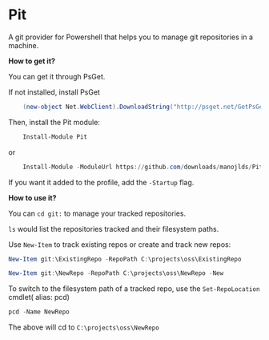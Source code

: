# Pit #

A git provider for Powershell that helps you to manage git repositories in a machine.

**How to get it?**

You can get it through PsGet.

If not installed, install PsGet

```powershell
    (new-object Net.WebClient).DownloadString("http://psget.net/GetPsGet.ps1") | iex
```

Then, install the Pit module:

```powershell
    Install-Module Pit
```
or

```powershell
    Install-Module -ModuleUrl https://github.com/downloads/manojlds/Pit/Pit.zip
```

If you want it added to the profile, add the `-Startup` flag.

**How to use it?**

You can `cd git:` to manage your tracked repositories.

`ls` would list the repositories tracked and their filesystem paths.

Use `New-Item` to track existing repos or create and track new repos:

```powershell
New-Item git:\ExistingRepo -RepoPath C:\projects\oss\ExistingRepo

New-Item git:\NewRepo -RepoPath C:\projects\oss\NewRepo -New
```

To switch to the filesystem path of a tracked repo, use the `Set-RepoLocation` cmdlet( alias: pcd)

```powershell
pcd -Name NewRepo
```

The above will cd to `C:\projects\oss\NewRepo`